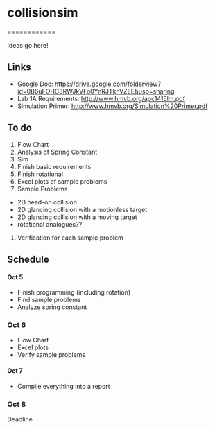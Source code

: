 # collisionsim
============

Ideas go here!

## Links
- Google Doc: https://drive.google.com/folderview?id=0B6uFOHC3RWJkVFo0YnRJTkhVZEE&usp=sharing
- Lab 1A Requirements: http://www.hmvb.org/apc1415lm.pdf
- Simulation Primer: http://www.hmvb.org/Simulation%20Primer.pdf

## To do
1. Flow Chart
2. Analysis of Spring Constant
3. Sim
  1. Finish basic requirements
  2. Finish rotational
  3. Excel plots of sample problems
4. Sample Problems
  - 2D head-on collision
  - 2D glancing collision with a motionless target
  - 2D glancing collision with a moving target
  - rotational analogues??
  1. Verification for each sample problem


## Schedule
#### Oct 5
- Finish programming (including rotation)
- Find sample problems
- Analyze spring constant

### Oct 6
- Flow Chart
- Excel plots
- Verify sample problems

#### Oct 7
- Compile everything into a report

### Oct 8
Deadline
